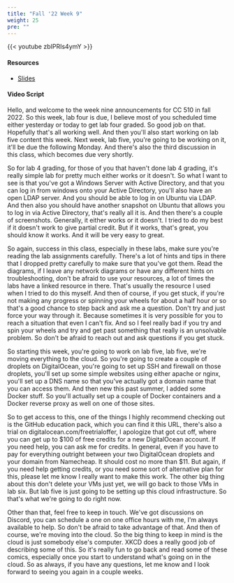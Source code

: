 ```yaml
---
title: "Fall '22 Week 9"
weight: 25
pre: ""
---
```


{{< youtube zbIPRIs4ymY >}}

#### Resources

* <a href="slides" target="_blank">Slides</a>

#### Video Script

Hello, and welcome to the week nine announcements for CC 510 in fall 2022. So this week, lab four is due, I believe most of you scheduled time either yesterday or today to get lab four graded. So good job on that. Hopefully that's all working well. And then you'll also start working on lab five content this week. Next week, lab five, you're going to be working on it, it'll be due the following Monday. And there's also the third discussion in this class, which becomes due very shortly. 

So for lab 4 grading, for those of you that haven't done lab 4 grading, it's really simple lab for pretty much either works or it doesn't. So what I want to see is that you've got a Windows Server with Active Directory, and that you can log in from windows onto your Active Directory, you'll also have an open LDAP server. And you should be able to log in on Ubuntu via LDAP. And then also you should have another snapshot on Ubuntu that allows you to log in via Active Directory, that's really all it is. And then there's a couple of screenshots. Generally, it either works or it doesn't. I tried to do my best if it doesn't work to give partial credit. But if it works, that's great, you should know it works. And it will be very easy to great. 

So again, success in this class, especially in these labs, make sure you're reading the lab assignments carefully. There's a lot of hints and tips in there that I dropped pretty carefully to make sure that you've got them. Read the diagrams, if I leave any network diagrams or have any different hints on troubleshooting, don't be afraid to use your resources, a lot of times the labs have a linked resource in there. That's usually the resource I used when I tried to do this myself. And then of course, if you get stuck, if you're not making any progress or spinning your wheels for about a half hour or so that's a good chance to step back and ask me a question. Don't try and just force your way through it. Because sometimes it is very possible for you to reach a situation that even I can't fix. And so I feel really bad if you try and spin your wheels and try and get past something that really is an unsolvable problem. So don't be afraid to reach out and ask questions if you get stuck. 

So starting this week, you're going to work on lab five, lab five, we're moving everything to the cloud. So you're going to create a couple of droplets on DigitalOcean, you're going to set up SSH and firewall on those droplets, you'll set up some simple websites using either apache or nginx, you'll set up a DNS name so that you've actually got a domain name that you can access them. And then new this past summer, I added some Docker stuff. So you'll actually set up a couple of Docker containers and a Docker reverse proxy as well on one of those sites. 

So to get access to this, one of the things I highly recommend checking out is the GitHub education pack, which you can find it this URL, there's also a trial on digitalocean.com/freetrialoffer, I apologize that got cut off, where you can get up to $100 of free credits for a new DigitalOcean account. If you need help, you can ask me for credits. In general, even if you have to pay for everything outright between your two DigitalOcean droplets and your domain from Namecheap. It should cost no more than $11. But again, if you need help getting credits, or you need some sort of alternative plan for this, please let me know I really want to make this work. The other big thing about this don't delete your VMs just yet, we will go back to those VMs in lab six. But lab five is just going to be setting up this cloud infrastructure. So that's what we're going to do right now. 

Other than that, feel free to keep in touch. We've got discussions on Discord, you can schedule a one on one office hours with me, I'm always available to help. So don't be afraid to take advantage of that. And then of course, we're moving into the cloud. So the big thing to keep in mind is the cloud is just somebody else's computer. XKCD does a really good job of describing some of this. So it's really fun to go back and read some of these comics, especially once you start to understand what's going on in the cloud. So as always, if you have any questions, let me know and I look forward to seeing you again in a couple weeks.

